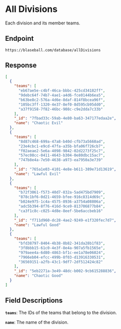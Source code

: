 # All Divisions

Each division and its member teams.

## Endpoint

`https://blaseball.com/database/allDivisions`

## Response

```json
[
  {
    "teams": [
      "eb67ae5e-c4bf-46ca-bbbc-425cd34182ff",
      "9debc64f-74b7-4ae1-a4d6-fce0144b6ea5",
      "b63be8c2-576a-4d6e-8daf-814f8bcea96f",
      "105bc3ff-1320-4e37-8ef0-8d595cb95dd0",
      "a37f9158-7f82-46bc-908c-c9e2dda7c33b"
    ],
    "_id": "7fbad33c-59ab-4e80-ba63-347177edaa2e",
    "name": "Chaotic Evil"
  },
  {
    "teams": [
      "8d87c468-699a-47a8-b40d-cfb73a5660ad",
      "23e4cbc1-e9cd-47fa-a35b-bfa06f726cb7",
      "f02aeae2-5e6a-4098-9842-02d2273f25c7",
      "57ec08cc-0411-4643-b304-0e80dbc15ac7",
      "747b8e4a-7e50-4638-a973-ea7950a3e739"
    ],
    "_id": "765a1e03-4101-4e8e-b611-389e71d13619",
    "name": "Lawful Evil"
  },
  {
    "teams": [
      "b72f3061-f573-40d7-832a-5ad475bd7909",
      "878c1bf6-0d21-4659-bfee-916c8314d69c",
      "b024e975-1c4a-4575-8936-a3754a08806a",
      "adc5b394-8f76-416d-9ce9-813706877b84",
      "ca3f1c8c-c025-4d8e-8eef-5be6accbeb16"
    ],
    "_id": "f711d960-dc28-4ae2-9249-e1f320fec7d7",
    "name": "Lawful Good"
  },
  {
    "teams": [
      "bfd38797-8404-4b38-8b82-341da28b1f83",
      "3f8bbb15-61c0-4e3f-8e4a-907a5fb1565e",
      "979aee4a-6d80-4863-bf1c-ee1a78e06024",
      "7966eb04-efcc-499b-8f03-d13916330531",
      "36569151-a2fb-43c1-9df7-2df512424c82"
    ],
    "_id": "5eb2271a-3e49-48dc-b002-9cb615288836",
    "name": "Chaotic Good"
  }
]
```

## Field Descriptions

**`teams`**: The IDs of the teams that belong to the division.

**`name`**: The name of the division.